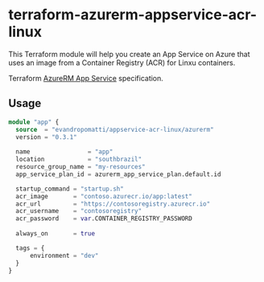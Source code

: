 # terraform-azurerm-appservice-acr-linux

This Terraform module will help you create an App Service on Azure that uses an image from a Container Registry (ACR) for Linxu containers.

Terraform [AzureRM App Service](https://www.terraform.io/docs/providers/azurerm/r/app_service.html) specification.

## Usage

```terraform
module "app" {
  source  = "evandropomatti/appservice-acr-linux/azurerm"
  version = "0.3.1"
  
  name                = "app"
  location            = "southbrazil"
  resource_group_name = "my-resources"
  app_service_plan_id = azurerm_app_service_plan.default.id

  startup_command = "startup.sh"
  acr_image       = "contoso.azurecr.io/app:latest"
  acr_url         = "https://contosoregistry.azurecr.io" 
  acr_username    = "contosoregistry"
  acr_password    = var.CONTAINER_REGISTRY_PASSWORD
  
  always_on       = true

  tags = {
      environment = "dev"
  }
}

```
